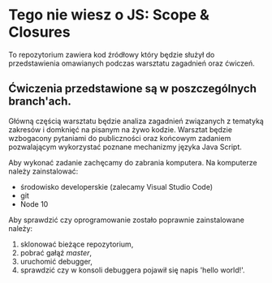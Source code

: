 # Tego nie wiesz o JS: Scope & Closures
To repozytorium zawiera kod źródłowy który będzie służył do przedstawienia omawianych podczas warsztatu zagadnień oraz ćwiczeń.

## Ćwiczenia przedstawione są w poszczególnych branch'ach.

Główną częścią warsztatu będzie analiza zagadnień związanych z tematyką zakresów i domknięć na pisanym na żywo kodzie.
Warsztat będzie wzbogacony pytaniami do publiczności oraz końcowym zadaniem pozwalającym wykorzystać poznane mechanizmy języka Java Script.

Aby wykonać zadanie zachęcamy do zabrania komputera. Na komputerze należy zainstalować:
* środowisko developerskie (zalecamy Visual Studio Code)
* git
* Node 10

Aby sprawdzić czy oprogramowanie zostało poprawnie zainstalowane należy:
1. sklonować bieżące repozytorium,
1. pobrać gałąź *master*,
1. uruchomić debugger,
1. sprawdzić czy w konsoli debuggera pojawił się napis 'hello world!'.
